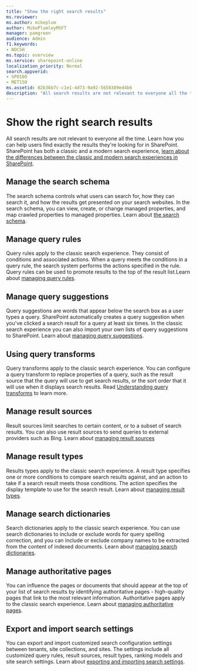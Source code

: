 ```yaml
---
title: "Show the right search results"
ms.reviewer: 
ms.author: mikeplum
author: MikePlumleyMSFT
manager: pamgreen
audience: Admin
f1.keywords:
- NOCSH
ms.topic: overview
ms.service: sharepoint-online
localization_priority: Normal
search.appverid:
- SPO160
- MET150
ms.assetid: 02b36b7c-c1e1-4d73-9a92-5658389ed4b6
description: "All search results are not relevant to everyone all the time. Learn how you can help users find exactly the results they're looking for in SharePoint."
---
```


# Show the right search results

All search results are not relevant to everyone all the time. Learn how you can help users find exactly the results they're looking for in SharePoint. SharePoint has both a classic and a modern search experience, [learn about the differences between the classic and modern search experiences in SharePoint](differences-classic-modern-search.md).
  
## Manage the search schema
  
The search schema controls what users can search for, how they can search it, and how the results get presented on your search websites. In the search schema, you can view, create, or change managed properties, and map crawled properties to managed properties. Learn about [the search schema](manage-search-schema.md).
  
## Manage query rules
  
Query rules apply to the classic search experience. They consist of conditions and associated actions. When a query meets the conditions in a query rule, the search system performs the actions specified in the rule. Query rules can be used to promote results to the top of the result list.Learn about [managing query rules](manage-query-rules.md).
  
## Manage query suggestions
  
Query suggestions are words that appear below the search box as a user types a query. SharePoint automatically creates a query suggestion when you've clicked a search result for a query at least six times. In the classic search experience you can also import your own lists of query suggestions to SharePoint. Learn about [managing query suggestions](manage-query-suggestions.md).
  
## Using query transforms
  
Query transforms apply to the classic search experience. You can configure a query transform to replace properties of a query, such as the result source that the query will use to get search results, or the sort order that it will use when it displays search results. Read [Understanding query transforms](https://support.office.com/article/b31631a5-0c1f-436e-8061-fd807bb96ae1) to learn more.
  
## Manage result sources
  
Result sources limit searches to certain content, or to a subset of search results. You can also use result sources to send queries to external providers such as Bing. Learn about [managing result sources](manage-result-sources.md)
  
## Manage result types
  
Results types apply to the classic search experience. A result type specifies one or more conditions to compare search results against, and an action to take if a search result meets those conditions. The action specifies the display template to use for the search result. Learn about [managing result types](manage-result-types.md).
  
## Manage search dictionaries
  
Search dictionaries apply to the classic search experience. You can use search dictionaries to include or exclude words for query spelling correction, and you can include or exclude company names to be extracted from the content of indexed documents. Learn about [managing search dictionaries](manage-search-dictionaries.md).
  
## Manage authoritative pages
  
You can influence the pages or documents that should appear at the top of your list of search results by identifying authoritative pages - high-quality pages that link to the most relevant information. Authoritative pages apply to the classic search experience. Learn about [managing authoritative pages](manage-authoritative-pages.md).
  
## Export and import search settings
  
You can export and import customized search configuration settings between tenants, site collections, and sites. The settings include all customized query rules, result sources, result types, ranking models and site search settings. Learn about [exporting and importing search settings](export-and-import-search-settings.md).
